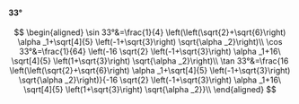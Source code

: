 #### 33°

$$
\begin{aligned}
\sin 33°&=\frac{1}{4} \left(\left(\sqrt{2}+\sqrt{6}\right) \alpha _1+\sqrt[4]{5} \left(-1+\sqrt{3}\right) \sqrt{\alpha _2}\right)\\
\cos 33°&=\frac{1}{64} \left(-16 \sqrt{2} \left(-1+\sqrt{3}\right) \alpha _1+16\ \sqrt[4]{5} \left(1+\sqrt{3}\right) \sqrt{\alpha _2}\right)\\
\tan 33°&=\frac{16 \left(\left(\sqrt{2}+\sqrt{6}\right) \alpha _1+\sqrt[4]{5} \left(-1+\sqrt{3}\right) \sqrt{\alpha _2}\right)}{-16 \sqrt{2} \left(-1+\sqrt{3}\right)
\alpha _1+16\ \sqrt[4]{5} \left(1+\sqrt{3}\right) \sqrt{\alpha _2}}\\
\end{aligned}
$$

